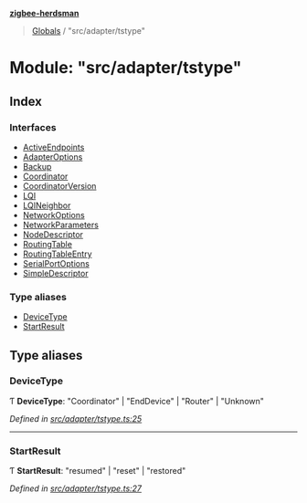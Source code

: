 **[zigbee-herdsman](../README.md)**

> [Globals](../README.md) / "src/adapter/tstype"

# Module: "src/adapter/tstype"

## Index

### Interfaces

* [ActiveEndpoints](../interfaces/_src_adapter_tstype_.activeendpoints.md)
* [AdapterOptions](../interfaces/_src_adapter_tstype_.adapteroptions.md)
* [Backup](../interfaces/_src_adapter_tstype_.backup.md)
* [Coordinator](../interfaces/_src_adapter_tstype_.coordinator.md)
* [CoordinatorVersion](../interfaces/_src_adapter_tstype_.coordinatorversion.md)
* [LQI](../interfaces/_src_adapter_tstype_.lqi.md)
* [LQINeighbor](../interfaces/_src_adapter_tstype_.lqineighbor.md)
* [NetworkOptions](../interfaces/_src_adapter_tstype_.networkoptions.md)
* [NetworkParameters](../interfaces/_src_adapter_tstype_.networkparameters.md)
* [NodeDescriptor](../interfaces/_src_adapter_tstype_.nodedescriptor.md)
* [RoutingTable](../interfaces/_src_adapter_tstype_.routingtable.md)
* [RoutingTableEntry](../interfaces/_src_adapter_tstype_.routingtableentry.md)
* [SerialPortOptions](../interfaces/_src_adapter_tstype_.serialportoptions.md)
* [SimpleDescriptor](../interfaces/_src_adapter_tstype_.simpledescriptor.md)

### Type aliases

* [DeviceType](_src_adapter_tstype_.md#devicetype)
* [StartResult](_src_adapter_tstype_.md#startresult)

## Type aliases

### DeviceType

Ƭ  **DeviceType**: \"Coordinator\" \| \"EndDevice\" \| \"Router\" \| \"Unknown\"

*Defined in [src/adapter/tstype.ts:25](https://github.com/Koenkk/zigbee-herdsman/blob/master/src/src/adapter/tstype.ts#L25)*

___

### StartResult

Ƭ  **StartResult**: \"resumed\" \| \"reset\" \| \"restored\"

*Defined in [src/adapter/tstype.ts:27](https://github.com/Koenkk/zigbee-herdsman/blob/master/src/src/adapter/tstype.ts#L27)*

